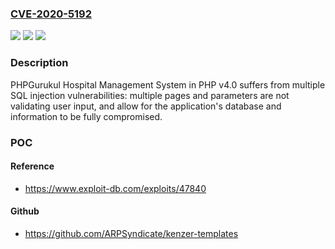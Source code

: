 ### [CVE-2020-5192](https://cve.mitre.org/cgi-bin/cvename.cgi?name=CVE-2020-5192)
![](https://img.shields.io/static/v1?label=Product&message=n%2Fa&color=blue)
![](https://img.shields.io/static/v1?label=Version&message=n%2Fa&color=blue)
![](https://img.shields.io/static/v1?label=Vulnerability&message=n%2Fa&color=brighgreen)

### Description

PHPGurukul Hospital Management System in PHP v4.0 suffers from multiple SQL injection vulnerabilities: multiple pages and parameters are not validating user input, and allow for the application's database and information to be fully compromised.

### POC

#### Reference
- https://www.exploit-db.com/exploits/47840

#### Github
- https://github.com/ARPSyndicate/kenzer-templates

